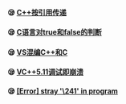 #### :sleepy:  [C++按引用传递](https://github.com/swordboyASS/Variable-Problem/blob/master/C++%E6%8C%89%E5%BC%95%E7%94%A8%E4%BC%A0%E9%80%92.md)

#### :sleepy: [C语言对true和false的判断](https://github.com/swordboyASS/Variable-Problem/blob/master/C%E8%AF%AD%E8%A8%80%E5%AF%B9true%E5%92%8Cfalse%E7%9A%84%E5%88%A4%E6%96%AD.md)

#### :sleepy: [VS混编C++和C](https://github.com/swordboyASS/Variable-Problem/blob/master/VS%E6%B7%B7%E7%BC%96C%2B%2B%E5%92%8CC.md)

#### :sleepy: [VC++5.11调试即崩溃](https://github.com/swordboyASS/Variable-Problem/blob/master/VC%2B%2B5.11%E8%B0%83%E8%AF%95%E5%8D%B3%E5%B4%A9%E6%BA%83.md)

#### :sleepy: [ [Error] stray '\241' in program ](https://github.com/swordboyASS/Variable-Problem/blob/master/%5BError%5D%20stray%20'%5C241'%20in%20program.md)
